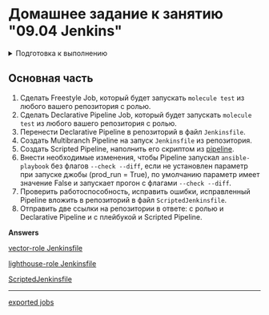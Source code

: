 # Домашнее задание к занятию "09.04 Jenkins"

<details>
<summary>Подготовка к выполнению</summary>

## Подготовка к выполнению

1. Создать 2 VM: для jenkins-master и jenkins-agent.
2. Установить jenkins при помощи playbook'a.
3. Запустить и проверить работоспособность.
4. Сделать первоначальную настройку.

</details>


## Основная часть

1. Сделать Freestyle Job, который будет запускать `molecule test` из любого вашего репозитория с ролью.
2. Сделать Declarative Pipeline Job, который будет запускать `molecule test` из любого вашего репозитория с ролью.
3. Перенести Declarative Pipeline в репозиторий в файл `Jenkinsfile`.
4. Создать Multibranch Pipeline на запуск `Jenkinsfile` из репозитория.
5. Создать Scripted Pipeline, наполнить его скриптом из [pipeline](./pipeline).
6. Внести необходимые изменения, чтобы Pipeline запускал `ansible-playbook` без флагов `--check --diff`, если не установлен параметр при запуске джобы (prod_run = True), по умолчанию параметр имеет значение False и запускает прогон с флагами `--check --diff`.
7. Проверить работоспособность, исправить ошибки, исправленный Pipeline вложить в репозиторий в файл `ScriptedJenkinsfile`.
8. Отправить две ссылки на репозитории в ответе: с ролью и Declarative Pipeline и c плейбукой и Scripted Pipeline.

**Answers**

[vector-role Jenkinsfile](https://github.com/Kraktorist/devops-netology/blob/vector-role/Jenkinsfile)

[lighthouse-role Jenkinsfile](https://github.com/Kraktorist/devops-netology/blob/lighthouse-role/Jenkinsfile)

[ScriptedJenkinsfile](assets/answers/ScriptedJenkinsfile)

---

[exported jobs](assets/answers/xml/)
